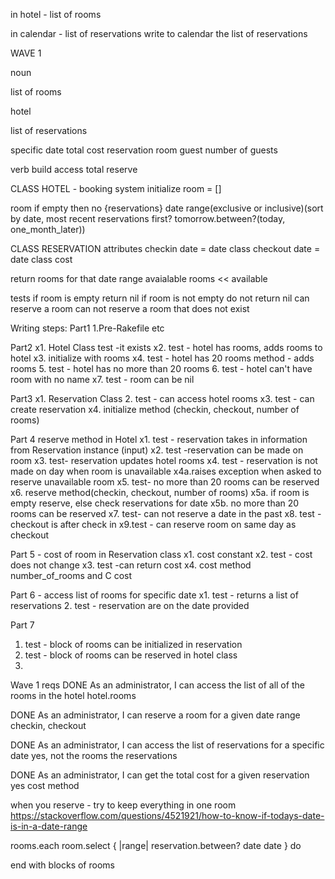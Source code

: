 in hotel - list of rooms

in calendar - list of reservations
write to calendar the list of reservations






WAVE 1

noun

list of rooms

hotel

list of reservations

specific date
total cost
reservation
room
guest
number of guests




verb
build
access
total
reserve

CLASS HOTEL - booking system
initialize
room = []

room if empty then no {reservations}
date range(exclusive or inclusive)(sort by date, most recent reservations first?
  tomorrow.between?(today, one_month_later))


CLASS RESERVATION
attributes
checkin date = date class
checkout date = date class
cost

return rooms for that date range
avaialable rooms << available


tests
if room is empty return nil
if room is not empty do not return nil
can reserve a room
can not reserve a room that does not exist


Writing steps:
Part1
1.Pre-Rakefile etc

Part2
x1. Hotel Class
test -it exists
x2. test - hotel has rooms, adds rooms to hotel
x3. initialize with rooms
x4. test - hotel has 20 rooms
method - adds rooms
5. test - hotel has no more than 20 rooms
6. test - hotel can't have room with no name
x7. test - room can be nil

Part3
x1. Reservation Class
2. test - can access hotel rooms
x3. test - can create reservation
x4. initialize method (checkin, checkout, number of rooms)

Part 4 reserve method in Hotel
x1. test - reservation takes in information from Reservation instance (input)
x2. test -reservation can be made on room
x3. test- reservation updates hotel rooms
x4. test - reservation is not made on day when room is unavailable
  x4a.raises exception when asked to reserve unavailable room
x5. test- no more than 20 rooms can be reserved
x6. reserve method(checkin, checkout, number of rooms)
  x5a. if room is empty reserve, else check reservations for date
  x5b. no more than 20 rooms can be reserved
x7. test- can not reserve a date in the past
x8. test - checkout is after check in
x9.test - can reserve room on same day as checkout


Part 5 - cost of room in Reservation class
x1. cost constant
x2. test - cost does not change
x3. test -can return cost
x4. cost method number_of_rooms and C cost


Part 6 - access list of rooms for specific date
x1. test - returns a list of reservations
2. test - reservation are on the date provided


Part 7
1. test - block of rooms can be initialized in reservation
2. test - block of rooms can be reserved in hotel class
3.

Wave 1 reqs
DONE As an administrator, I can access the list of all of the rooms in the hotel
hotel.rooms

DONE As an administrator, I can reserve a room for a given date range
checkin, checkout

DONE As an administrator, I can access the list of reservations for a specific date
yes, not the rooms the reservations

DONE As an administrator, I can get the total cost for a given reservation
yes cost method


when you reserve - try to keep everything in one room
https://stackoverflow.com/questions/4521921/how-to-know-if-todays-date-is-in-a-date-range

rooms.each
room.select { |range|  reservation.between? date date  }
do






end with blocks of rooms
